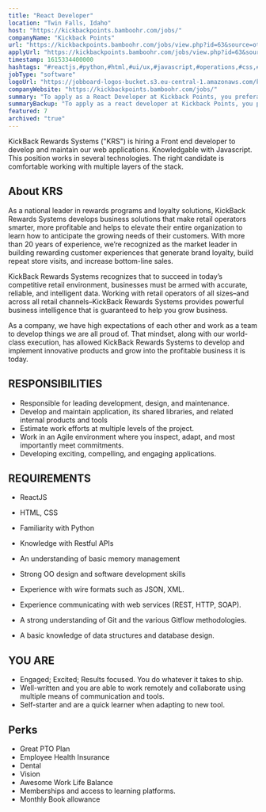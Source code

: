 ```yaml
---
title: "React Developer"
location: "Twin Falls, Idaho"
host: "https://kickbackpoints.bamboohr.com/jobs/"
companyName: "Kickback Points"
url: "https://kickbackpoints.bamboohr.com/jobs/view.php?id=63&source=other"
applyUrl: "https://kickbackpoints.bamboohr.com/jobs/view.php?id=63&source=other"
timestamp: 1615334400000
hashtags: "#reactjs,#python,#html,#ui/ux,#javascript,#operations,#css,#branding,#git,#management"
jobType: "software"
logoUrl: "https://jobboard-logos-bucket.s3.eu-central-1.amazonaws.com/kickback-points"
companyWebsite: "https://kickbackpoints.bamboohr.com/jobs/"
summary: "To apply as a React Developer at Kickback Points, you preferably need to have some knowledge of: #reactjs, #python, #html,."
summaryBackup: "To apply as a react developer at Kickback Points, you preferably need to have some knowledge of: #ui/ux, #javascript, #reactjs."
featured: 7
archived: "true"
---
```


KickBack Rewards Systems ("KRS") is hiring a Front end developer to develop and maintain our web applications. Knowledgable with Javascript. This position works in several technologies. The right candidate is comfortable working with multiple layers of the stack. 

## About KRS

As a national leader in rewards programs and loyalty solutions, KickBack Rewards Systems develops business solutions that make retail operators smarter, more profitable and helps to elevate their entire organization to learn how to anticipate the growing needs of their customers. With more than 20 years of experience, we’re recognized as the market leader in building rewarding customer experiences that generate brand loyalty, build repeat store visits, and increase bottom-line sales.

KickBack Rewards Systems recognizes that to succeed in today’s competitive retail environment, businesses must be armed with accurate, reliable, and intelligent data. Working with retail operators of all sizes–and across all retail channels–KickBack Rewards Systems provides powerful business intelligence that is guaranteed to help you grow business.

As a company, we have high expectations of each other and work as a team to develop things we are all proud of. That mindset, along with our world-class execution, has allowed KickBack Rewards Systems to develop and implement innovative products and grow into the profitable business it is today.

## RESPONSIBILITIES

*   Responsible for leading development, design, and maintenance.
*   Develop and maintain application, its shared libraries, and related internal products and tools
*   Estimate work efforts at multiple levels of the project.
*   Work in an Agile environment where you inspect, adapt, and most importantly meet commitments.
*   Developing exciting, compelling, and engaging applications.

## REQUIREMENTS

*   ReactJS
*   HTML, CSS
*   Familiarity with Python
*   Knowledge with Restful APIs
*   An understanding of basic memory management
*   Strong OO design and software development skills  
    
*   Experience with wire formats such as JSON, XML.
*   Experience communicating with web services (REST, HTTP, SOAP).
*   A strong understanding of Git and the various Gitflow methodologies.
*   A basic knowledge of data structures and database design.

## YOU ARE

*   Engaged; Excited; Results focused. You do whatever it takes to ship.
*   Well-written and you are able to work remotely and collaborate using multiple means of communication and tools.
*   Self-starter and are a quick learner when adapting to new tool.

## Perks

*   Great PTO Plan
*   Employee Health Insurance
*   Dental
*   Vision
*   Awesome Work Life Balance
*   Memberships and access to learning platforms.
*   Monthly Book allowance
